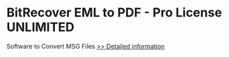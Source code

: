 # BitRecover EML to PDF - Pro License UNLIMITED
Software to Convert MSG Files
[>> Detailed information](https://secure.shareit.com/shareit/product.html?productid=300995048&affiliateid=200057808)